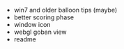 * win7 and older balloon tips (maybe)
* better scoring phase
* window icon
* webgl goban view
* readme
